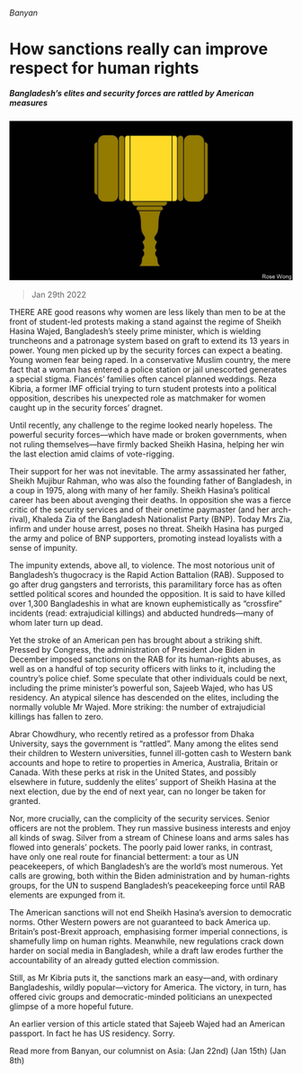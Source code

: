 ###### Banyan

# How sanctions really can improve respect for human rights 

##### Bangladesh’s elites and security forces are rattled by American measures 

![image](images/20220129_ASD001_0.jpg) 

> Jan 29th 2022 

THERE ARE good reasons why women are less likely than men to be at the front of student-led protests making a stand against the regime of Sheikh Hasina Wajed, Bangladesh’s steely prime minister, which is wielding truncheons and a patronage system based on graft to extend its 13 years in power. Young men picked up by the security forces can expect a beating. Young women fear being raped. In a conservative Muslim country, the mere fact that a woman has entered a police station or jail unescorted generates a special stigma. Fiancés’ families often cancel planned weddings. Reza Kibria, a former IMF official trying to turn student protests into a political opposition, describes his unexpected role as matchmaker for women caught up in the security forces’ dragnet.

Until recently, any challenge to the regime looked nearly hopeless. The powerful security forces—which have made or broken governments, when not ruling themselves—have firmly backed Sheikh Hasina, helping her win the last election amid claims of vote-rigging.


Their support for her was not inevitable. The army assassinated her father, Sheikh Mujibur Rahman, who was also the founding father of Bangladesh, in a coup in 1975, along with many of her family. Sheikh Hasina’s political career has been about avenging their deaths. In opposition she was a fierce critic of the security services and of their onetime paymaster (and her arch-rival), Khaleda Zia of the Bangladesh Nationalist Party (BNP). Today Mrs Zia, infirm and under house arrest, poses no threat. Sheikh Hasina has purged the army and police of BNP supporters, promoting instead loyalists with a sense of impunity.

The impunity extends, above all, to violence. The most notorious unit of Bangladesh’s thugocracy is the Rapid Action Battalion (RAB). Supposed to go after drug gangsters and terrorists, this paramilitary force has as often settled political scores and hounded the opposition. It is said to have killed over 1,300 Bangladeshis in what are known euphemistically as “crossfire” incidents (read: extrajudicial killings) and abducted hundreds—many of whom later turn up dead.

Yet the stroke of an American pen has brought about a striking shift. Pressed by Congress, the administration of President Joe Biden in December imposed sanctions on the RAB for its human-rights abuses, as well as on a handful of top security officers with links to it, including the country’s police chief. Some speculate that other individuals could be next, including the prime minister’s powerful son, Sajeeb Wajed, who has US residency. An atypical silence has descended on the elites, including the normally voluble Mr Wajed. More striking: the number of extrajudicial killings has fallen to zero.

Abrar Chowdhury, who recently retired as a professor from Dhaka University, says the government is “rattled”. Many among the elites send their children to Western universities, funnel ill-gotten cash to Western bank accounts and hope to retire to properties in America, Australia, Britain or Canada. With these perks at risk in the United States, and possibly elsewhere in future, suddenly the elites’ support of Sheikh Hasina at the next election, due by the end of next year, can no longer be taken for granted.

Nor, more crucially, can the complicity of the security services. Senior officers are not the problem. They run massive business interests and enjoy all kinds of swag. Silver from a stream of Chinese loans and arms sales has flowed into generals’ pockets. The poorly paid lower ranks, in contrast, have only one real route for financial betterment: a tour as UN peacekeepers, of which Bangladesh’s are the world’s most numerous. Yet calls are growing, both within the Biden administration and by human-rights groups, for the UN to suspend Bangladesh’s peacekeeping force until RAB elements are expunged from it.

The American sanctions will not end Sheikh Hasina’s aversion to democratic norms. Other Western powers are not guaranteed to back America up. Britain’s post-Brexit approach, emphasising former imperial connections, is shamefully limp on human rights. Meanwhile, new regulations crack down harder on social media in Bangladesh, while a draft law erodes further the accountability of an already gutted election commission.

Still, as Mr Kibria puts it, the sanctions mark an easy—and, with ordinary Bangladeshis, wildly popular—victory for America. The victory, in turn, has offered civic groups and democratic-minded politicians an unexpected glimpse of a more hopeful future.

 An earlier version of this article stated that Sajeeb Wajed had an American passport. In fact he has US residency. Sorry. 

Read more from Banyan, our columnist on Asia: (Jan 22nd) (Jan 15th) (Jan 8th)

